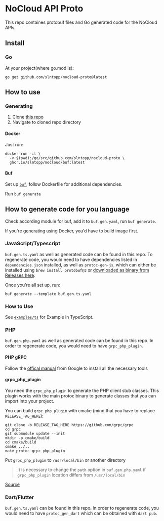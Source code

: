 # NoCloud API Proto

This repo containes protobuf files and Go generated code for the NoCloud APIs.

## Install

### Go

At your project(where go.mod is):

```shell
go get github.com/slntopp/nocloud-proto@latest
```

## How to use

### Generating

1. Clone [this repo](https://github.com/slntopp/nocloud-proto)
2. Navigate to cloned repo directory

#### Docker

Just run:

```shell
docker run -it \
  -v $(pwd):/go/src/github.com/slntopp/nocloud-proto \
  ghcr.io/slntopp/nocloud/buf:latest
```

#### Buf

Set up [`buf`](buf.build), follow Dockerfile for additional dependencies.

Run `buf generate`

## How to generate code for you language

Check according module for buf, add it to `buf.gen.yaml`, run `buf generate`.

If you're generating using Docker, you'd have to build image first.

### JavaScript/Typescript

`buf.gen.ts.yaml` as well as generated code can be found in this repo.
To regenerate code, you would need to have dependencies listed in `dependencies.json` installed, as well as `protoc-gen-js`, which can either be installed using `brew install protobuf@3` or [downloaded as binary from Releases here](https://github.com/protocolbuffers/protobuf-javascript).

Once you're all set up, run:

```shell
buf generate --template buf.gen.ts.yaml
```

### How to Use

See [`examples/ts`](examples/ts) for Example in TypeScript.

### PHP

`buf.gen.php.yaml` as well as generated code can be found in this repo.
In order to regenerate code, you would need to have `grpc_php_plugin`.

#### PHP gRPC

Follow the [offical manual](https://cloud.google.com/php/grpc) from Google to install all the necessary tools

#### grpc_php_plugin

You need the `grpc_php_plugin` to generate the PHP client stub classes. This plugin works with the main protoc binary to generate classes that you can import into your project.

You can build `grpc_php_plugin` with cmake (mind that you have to replace `RELEASE_TAG_HERE`):

```shell
git clone -b RELEASE_TAG_HERE https://github.com/grpc/grpc
cd grpc
git submodule update --init
mkdir -p cmake/build
cd cmake/build
cmake ../..
make protoc grpc_php_plugin
```

Put `grpc_php_plugin` to `/usr/local/bin` or another directory

> It is necessary to change the `path` option in `buf.gen.php.yaml` if `grpc_php_plugin` location differs from `/usr/local/bin`

[Source](https://grpc.github.io/grpc/php/md_src_php__r_e_a_d_m_e.html)

### Dart/Flutter

`buf.gen.ts.yaml` can be found in this repo.
In order to regenerate code, you would need to have `protoc_gen_dart` which can be obtained with `dart pub`.
